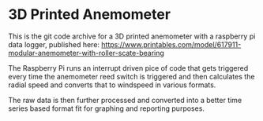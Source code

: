 # 3D Printed Anemometer
This is the git code archive for a 3D printed anemometer with a raspberry pi data logger, published here: https://www.printables.com/model/617911-modular-anemometer-with-roller-scate-bearing

The Raspberry Pi runs an interrupt driven pice of code that gets triggered every time the anemometer reed switch is triggered and then calculates the radial speed and converts that to windspeed in various formats. 

The raw data is then further processed and converted into a better time series based format fit for graphing and reporting purposes. 
